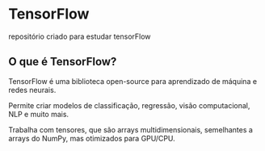 # TensorFlow
repositório criado para estudar tensorFlow

## O que é TensorFlow?

TensorFlow é uma biblioteca open-source para aprendizado de máquina e redes neurais.

Permite criar modelos de classificação, regressão, visão computacional, NLP e muito mais.

Trabalha com tensores, que são arrays multidimensionais, semelhantes a arrays do NumPy, mas otimizados para GPU/CPU.
